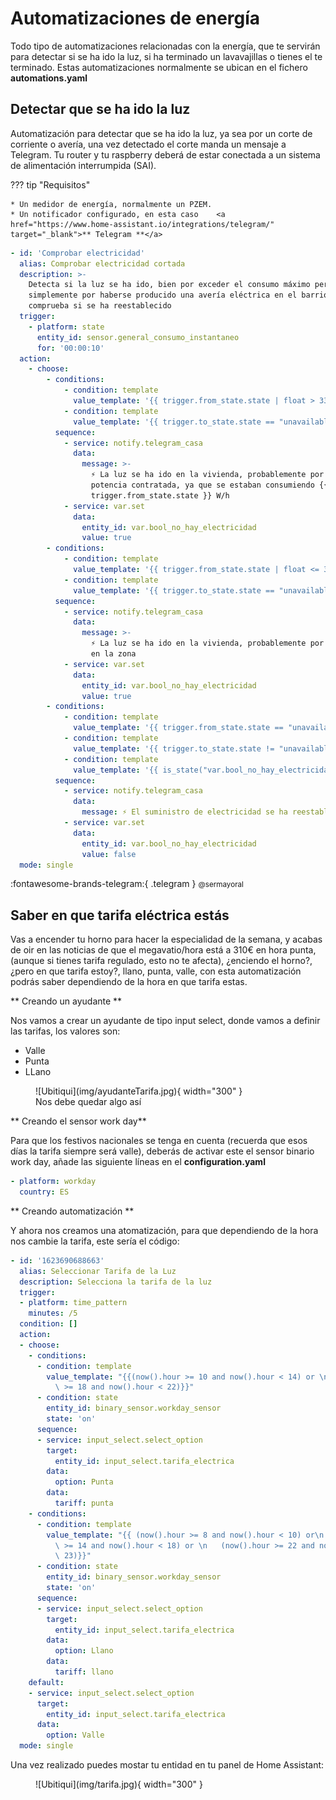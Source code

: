 # Automatizaciones de energía

Todo tipo de automatizaciones relacionadas con la energía, que te servirán para detectar si se ha ido la luz, si ha terminado un lavavajillas o tienes el te terminado. Estas automatizaciones normalmente se ubican en el fichero **automations.yaml**

## Detectar que se ha ido la luz

Automatización para detectar que se ha ido la luz, ya sea por un corte de corriente o avería, una vez detectado el corte manda un mensaje a Telegram. Tu router y tu raspberry deberá de estar conectada a un sistema de alimentación interrumpida (SAI).

??? tip "Requisitos"

    * Un medidor de energía, normalmente un PZEM.
    * Un notificador configurado, en esta caso    <a href="https://www.home-assistant.io/integrations/telegram/" target="_blank">** Telegram **</a>
   

```yaml
- id: 'Comprobar electricidad'
  alias: Comprobar electricidad cortada
  description: >-
    Detecta si la luz se ha ido, bien por exceder el consumo máximo permitido, o
    simplemente por haberse producido una avería eléctrica en el barrio. También
    comprueba si se ha reestablecido
  trigger:
    - platform: state
      entity_id: sensor.general_consumo_instantaneo
      for: '00:00:10'
  action:
    - choose:
        - conditions:
            - condition: template
              value_template: '{{ trigger.from_state.state | float > 3300 }}'
            - condition: template
              value_template: '{{ trigger.to_state.state == "unavailable" }}'
          sequence:
            - service: notify.telegram_casa
              data:
                message: >-
                  ⚡️ La luz se ha ido en la vivienda, probablemente por exceso de
                  potencia contratada, ya que se estaban consumiendo {{
                  trigger.from_state.state }} W/h
            - service: var.set
              data:
                entity_id: var.bool_no_hay_electricidad
                value: true
        - conditions:
            - condition: template
              value_template: '{{ trigger.from_state.state | float <= 3300 }}'
            - condition: template
              value_template: '{{ trigger.to_state.state == "unavailable" }}'
          sequence:
            - service: notify.telegram_casa
              data:
                message: >-
                  ⚡️ La luz se ha ido en la vivienda, probablemente por una avería
                  en la zona
            - service: var.set
              data:
                entity_id: var.bool_no_hay_electricidad
                value: true
        - conditions:
            - condition: template
              value_template: '{{ trigger.from_state.state == "unavailable" }}'
            - condition: template
              value_template: '{{ trigger.to_state.state != "unavailable" }}'
            - condition: template
              value_template: '{{ is_state("var.bool_no_hay_electricidad", "True") }}'
          sequence:
            - service: notify.telegram_casa
              data:
                message: ⚡️ El suministro de electricidad se ha reestablecido
            - service: var.set
              data:
                entity_id: var.bool_no_hay_electricidad
                value: false
  mode: single
```
:fontawesome-brands-telegram:{ .telegram } <small> @sermayoral</small> 

## Saber en que tarifa eléctrica estás

Vas a encender tu horno para hacer la especialidad de la semana, y acabas de oir en las noticias de que el megavatio/hora está a 310€ en hora punta, (aunque si tienes tarifa regulado, esto no te afecta), ¿enciendo el horno?, ¿pero en que tarifa estoy?, llano, punta, valle, con esta automatización podrás saber dependiendo de la hora en que tarifa estas.

** Creando un ayudante **

Nos vamos a crear un ayudante de tipo input select, donde vamos a definir las tarifas, los valores son:

* Valle
* Punta
* LLano

<figure markdown> 
  ![Ubitiqui](img/ayudanteTarifa.jpg){ width="300" }
  <figcaption>Nos debe quedar algo así</figcaption>
</figure>

** Creando el sensor work day**

Para que los festivos nacionales se tenga en cuenta (recuerda que esos días la tarifa siempre será valle), deberás de activar este el sensor binario work day, añade las siguiente líneas en el **configuration.yaml**

```yaml
- platform: workday
  country: ES
```

** Creando automatización **

Y ahora nos creamos una atomatización, para que dependiendo de la hora nos cambie la tarifa, este sería el código:

```yaml
- id: '1623690688663'
  alias: Seleccionar Tarifa de la Luz
  description: Selecciona la tarifa de la luz
  trigger:
  - platform: time_pattern
    minutes: /5
  condition: []
  action:
  - choose:
    - conditions:
      - condition: template
        value_template: "{{(now().hour >= 10 and now().hour < 14) or \n  (now().hour\
          \ >= 18 and now().hour < 22)}}"
      - condition: state
        entity_id: binary_sensor.workday_sensor
        state: 'on'
      sequence:
      - service: input_select.select_option
        target:
          entity_id: input_select.tarifa_electrica
        data:
          option: Punta
        data:
          tariff: punta
    - conditions:
      - condition: template
        value_template: "{{ (now().hour >= 8 and now().hour < 10) or\n   (now().hour\
          \ >= 14 and now().hour < 18) or \n   (now().hour >= 22 and now().hour <=\
          \ 23)}}"
      - condition: state
        entity_id: binary_sensor.workday_sensor
        state: 'on'
      sequence:
      - service: input_select.select_option
        target:
          entity_id: input_select.tarifa_electrica
        data:
          option: Llano
        data:
          tariff: llano
    default:
    - service: input_select.select_option
      target:
        entity_id: input_select.tarifa_electrica
      data:
        option: Valle
  mode: single
```

Una vez realizado puedes mostar tu entidad en tu panel de Home Assistant:

<figure markdown> 
  ![Ubitiqui](img/tarifa.jpg){ width="300" }
</figure>
